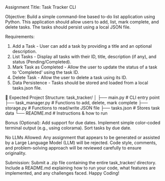 Assignment Title: Task Tracker CLI

Objective:
Build a simple command-line based to-do list application using Python. This application should allow users to add, list, mark complete, and delete tasks. The tasks should persist using a local JSON file.

Requirements:
1. Add a Task - User can add a task by providing a title and an optional description. 
2. List Tasks - Display all tasks with their ID, title, description (if any), and status (Pending/Completed).
3. Mark Task as Completed - Allow the user to update the status of a task to 'Completed' using the task ID.
4. Delete Task - Allow the user to delete a task using its ID.
5. Data Persistence - Tasks should be stored and loaded from a local tasks.json file.

:file_folder: Expected Project Structure:
 task_tracker/
 │
 ├── main.py # CLI entry point
 ├── task_manager.py # Functions to add, delete, mark complete
 ├── storage.py # Functions to read/write JSON file
 ├── tasks.json # Stores task data
 └── README.md # Instructions & how to run

Bonus (Optional):
 Add support for due dates.
 Implement simple color-coded terminal output (e.g., using colorama).
 Sort tasks by due date.

No LLMs Allowed:
Any assignment that appears to be generated or assisted by a Large Language Model (LLM) will be rejected. Code style, comments, and problem-solving approach will be reviewed carefully to ensure originality.

Submission:
Submit a .zip file containing the entire task_tracker/ directory.
Include a README.md explaining how to run your code, what features are implemented, and any challenges faced.
Happy Coding!
